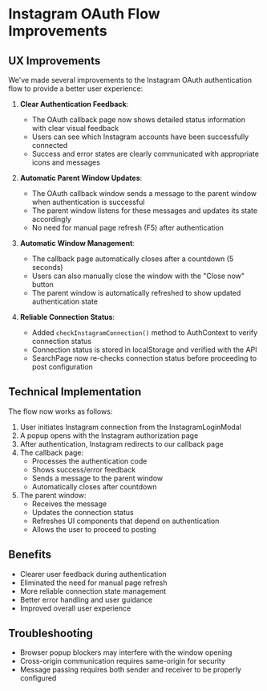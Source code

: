 # Instagram OAuth Flow Improvements

## UX Improvements

We've made several improvements to the Instagram OAuth authentication flow to provide a better user experience:

1. **Clear Authentication Feedback**:
   - The OAuth callback page now shows detailed status information with clear visual feedback
   - Users can see which Instagram accounts have been successfully connected
   - Success and error states are clearly communicated with appropriate icons and messages

2. **Automatic Parent Window Updates**:
   - The OAuth callback window sends a message to the parent window when authentication is successful
   - The parent window listens for these messages and updates its state accordingly
   - No need for manual page refresh (F5) after authentication

3. **Automatic Window Management**:
   - The callback page automatically closes after a countdown (5 seconds)
   - Users can also manually close the window with the "Close now" button
   - The parent window is automatically refreshed to show updated authentication state

4. **Reliable Connection Status**:
   - Added `checkInstagramConnection()` method to AuthContext to verify connection status
   - Connection status is stored in localStorage and verified with the API
   - SearchPage now re-checks connection status before proceeding to post configuration

## Technical Implementation

The flow now works as follows:

1. User initiates Instagram connection from the InstagramLoginModal
2. A popup opens with the Instagram authorization page
3. After authentication, Instagram redirects to our callback page
4. The callback page:
   - Processes the authentication code
   - Shows success/error feedback
   - Sends a message to the parent window
   - Automatically closes after countdown
5. The parent window:
   - Receives the message
   - Updates the connection status
   - Refreshes UI components that depend on authentication
   - Allows the user to proceed to posting

## Benefits

- Clearer user feedback during authentication
- Eliminated the need for manual page refresh
- More reliable connection state management
- Better error handling and user guidance
- Improved overall user experience

## Troubleshooting

- Browser popup blockers may interfere with the window opening
- Cross-origin communication requires same-origin for security
- Message passing requires both sender and receiver to be properly configured 
